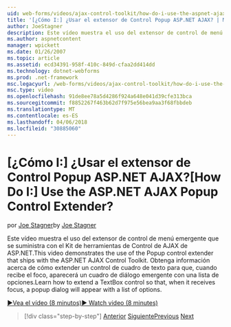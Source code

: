 ```yaml
---
uid: web-forms/videos/ajax-control-toolkit/how-do-i-use-the-aspnet-ajax-popup-control-extender
title: '[¿Cómo I:] ¿Usar el extensor de Control Popup ASP.NET AJAX? | Microsoft Docs'
author: JoeStagner
description: Este vídeo muestra el uso del extensor de control de menú emergente que se suministra con el Kit de herramientas de Control de AJAX de ASP.NET. Obtenga información acerca de cómo extender un control de cuadro de texto para que...
ms.author: aspnetcontent
manager: wpickett
ms.date: 01/26/2007
ms.topic: article
ms.assetid: ecd34391-958f-410c-849d-cfaa2dd414dd
ms.technology: dotnet-webforms
ms.prod: .net-framework
msc.legacyurl: /web-forms/videos/ajax-control-toolkit/how-do-i-use-the-aspnet-ajax-popup-control-extender
msc.type: video
ms.openlocfilehash: 91de8ee78a5d4286f924a648e041d39cfe313bca
ms.sourcegitcommit: f8852267f463b62d7f975e56bea9aa3f68fbbdeb
ms.translationtype: MT
ms.contentlocale: es-ES
ms.lasthandoff: 04/06/2018
ms.locfileid: "30885060"
---
```

<a name="how-do-i-use-the-aspnet-ajax-popup-control-extender"></a><span data-ttu-id="4e08a-105">[¿Cómo I:] ¿Usar el extensor de Control Popup ASP.NET AJAX?</span><span class="sxs-lookup"><span data-stu-id="4e08a-105">[How Do I:] Use the ASP.NET AJAX Popup Control Extender?</span></span>
====================
<span data-ttu-id="4e08a-106">por [Joe Stagner](https://github.com/JoeStagner)</span><span class="sxs-lookup"><span data-stu-id="4e08a-106">by [Joe Stagner](https://github.com/JoeStagner)</span></span>

<span data-ttu-id="4e08a-107">Este vídeo muestra el uso del extensor de control de menú emergente que se suministra con el Kit de herramientas de Control de AJAX de ASP.NET.</span><span class="sxs-lookup"><span data-stu-id="4e08a-107">This video demonstrates the use of the Popup control extender that ships with the ASP.NET AJAX Control Toolkit.</span></span> <span data-ttu-id="4e08a-108">Obtenga información acerca de cómo extender un control de cuadro de texto para que, cuando recibe el foco, aparecerá un cuadro de diálogo emergente con una lista de opciones.</span><span class="sxs-lookup"><span data-stu-id="4e08a-108">Learn how to extend a TextBox control so that, when it receives focus, a popup dialog will appear with a list of options.</span></span>

[<span data-ttu-id="4e08a-109">&#9654;Vea el vídeo (8 minutos)</span><span class="sxs-lookup"><span data-stu-id="4e08a-109">&#9654; Watch video (8 minutes)</span></span>](https://channel9.msdn.com/Blogs/ASP-NET-Site-Videos/how-do-i-use-the-aspnet-ajax-popup-control-extender)

> [!div class="step-by-step"]
> <span data-ttu-id="4e08a-110">[Anterior](how-do-i-use-the-aspnet-ajax-textboxwatermark-control-extender.md)
> [Siguiente](how-do-i-use-the-aspnet-ajax-modalpopup-extender-control.md)</span><span class="sxs-lookup"><span data-stu-id="4e08a-110">[Previous](how-do-i-use-the-aspnet-ajax-textboxwatermark-control-extender.md)
[Next](how-do-i-use-the-aspnet-ajax-modalpopup-extender-control.md)</span></span>
